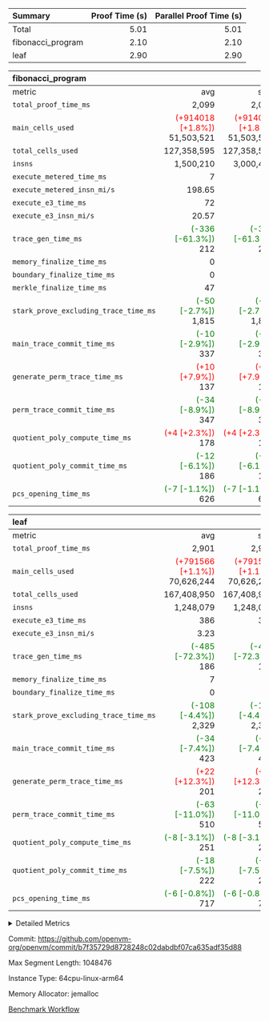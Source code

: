 | Summary | Proof Time (s) | Parallel Proof Time (s) |
|:---|---:|---:|
| Total |  5.01 |  5.01 |
| fibonacci_program |  2.10 |  2.10 |
| leaf |  2.90 |  2.90 |


| fibonacci_program |||||
|:---|---:|---:|---:|---:|
|metric|avg|sum|max|min|
| `total_proof_time_ms ` |  2,099 |  2,099 |  2,099 |  2,099 |
| `main_cells_used     ` | <span style='color: red'>(+914018 [+1.8%])</span> 51,503,521 | <span style='color: red'>(+914018 [+1.8%])</span> 51,503,521 | <span style='color: red'>(+914018 [+1.8%])</span> 51,503,521 | <span style='color: red'>(+914018 [+1.8%])</span> 51,503,521 |
| `total_cells_used    ` |  127,358,595 |  127,358,595 |  127,358,595 |  127,358,595 |
| `insns               ` |  1,500,210 |  3,000,420 |  1,500,210 |  1,500,210 |
| `execute_metered_time_ms` |  7 | -          | -          | -          |
| `execute_metered_insn_mi/s` |  198.65 | -          |  198.65 |  198.65 |
| `execute_e3_time_ms  ` |  72 |  72 |  72 |  72 |
| `execute_e3_insn_mi/s` |  20.57 | -          |  20.57 |  20.57 |
| `trace_gen_time_ms   ` | <span style='color: green'>(-336 [-61.3%])</span> 212 | <span style='color: green'>(-336 [-61.3%])</span> 212 | <span style='color: green'>(-336 [-61.3%])</span> 212 | <span style='color: green'>(-336 [-61.3%])</span> 212 |
| `memory_finalize_time_ms` |  0 |  0 |  0 |  0 |
| `boundary_finalize_time_ms` |  0 |  0 |  0 |  0 |
| `merkle_finalize_time_ms` |  47 |  47 |  47 |  47 |
| `stark_prove_excluding_trace_time_ms` | <span style='color: green'>(-50 [-2.7%])</span> 1,815 | <span style='color: green'>(-50 [-2.7%])</span> 1,815 | <span style='color: green'>(-50 [-2.7%])</span> 1,815 | <span style='color: green'>(-50 [-2.7%])</span> 1,815 |
| `main_trace_commit_time_ms` | <span style='color: green'>(-10 [-2.9%])</span> 337 | <span style='color: green'>(-10 [-2.9%])</span> 337 | <span style='color: green'>(-10 [-2.9%])</span> 337 | <span style='color: green'>(-10 [-2.9%])</span> 337 |
| `generate_perm_trace_time_ms` | <span style='color: red'>(+10 [+7.9%])</span> 137 | <span style='color: red'>(+10 [+7.9%])</span> 137 | <span style='color: red'>(+10 [+7.9%])</span> 137 | <span style='color: red'>(+10 [+7.9%])</span> 137 |
| `perm_trace_commit_time_ms` | <span style='color: green'>(-34 [-8.9%])</span> 347 | <span style='color: green'>(-34 [-8.9%])</span> 347 | <span style='color: green'>(-34 [-8.9%])</span> 347 | <span style='color: green'>(-34 [-8.9%])</span> 347 |
| `quotient_poly_compute_time_ms` | <span style='color: red'>(+4 [+2.3%])</span> 178 | <span style='color: red'>(+4 [+2.3%])</span> 178 | <span style='color: red'>(+4 [+2.3%])</span> 178 | <span style='color: red'>(+4 [+2.3%])</span> 178 |
| `quotient_poly_commit_time_ms` | <span style='color: green'>(-12 [-6.1%])</span> 186 | <span style='color: green'>(-12 [-6.1%])</span> 186 | <span style='color: green'>(-12 [-6.1%])</span> 186 | <span style='color: green'>(-12 [-6.1%])</span> 186 |
| `pcs_opening_time_ms ` | <span style='color: green'>(-7 [-1.1%])</span> 626 | <span style='color: green'>(-7 [-1.1%])</span> 626 | <span style='color: green'>(-7 [-1.1%])</span> 626 | <span style='color: green'>(-7 [-1.1%])</span> 626 |

| leaf |||||
|:---|---:|---:|---:|---:|
|metric|avg|sum|max|min|
| `total_proof_time_ms ` |  2,901 |  2,901 |  2,901 |  2,901 |
| `main_cells_used     ` | <span style='color: red'>(+791566 [+1.1%])</span> 70,626,244 | <span style='color: red'>(+791566 [+1.1%])</span> 70,626,244 | <span style='color: red'>(+791566 [+1.1%])</span> 70,626,244 | <span style='color: red'>(+791566 [+1.1%])</span> 70,626,244 |
| `total_cells_used    ` |  167,408,950 |  167,408,950 |  167,408,950 |  167,408,950 |
| `insns               ` |  1,248,079 |  1,248,079 |  1,248,079 |  1,248,079 |
| `execute_e3_time_ms  ` |  386 |  386 |  386 |  386 |
| `execute_e3_insn_mi/s` |  3.23 | -          |  3.23 |  3.23 |
| `trace_gen_time_ms   ` | <span style='color: green'>(-485 [-72.3%])</span> 186 | <span style='color: green'>(-485 [-72.3%])</span> 186 | <span style='color: green'>(-485 [-72.3%])</span> 186 | <span style='color: green'>(-485 [-72.3%])</span> 186 |
| `memory_finalize_time_ms` |  7 |  7 |  7 |  7 |
| `boundary_finalize_time_ms` |  0 |  0 |  0 |  0 |
| `stark_prove_excluding_trace_time_ms` | <span style='color: green'>(-108 [-4.4%])</span> 2,329 | <span style='color: green'>(-108 [-4.4%])</span> 2,329 | <span style='color: green'>(-108 [-4.4%])</span> 2,329 | <span style='color: green'>(-108 [-4.4%])</span> 2,329 |
| `main_trace_commit_time_ms` | <span style='color: green'>(-34 [-7.4%])</span> 423 | <span style='color: green'>(-34 [-7.4%])</span> 423 | <span style='color: green'>(-34 [-7.4%])</span> 423 | <span style='color: green'>(-34 [-7.4%])</span> 423 |
| `generate_perm_trace_time_ms` | <span style='color: red'>(+22 [+12.3%])</span> 201 | <span style='color: red'>(+22 [+12.3%])</span> 201 | <span style='color: red'>(+22 [+12.3%])</span> 201 | <span style='color: red'>(+22 [+12.3%])</span> 201 |
| `perm_trace_commit_time_ms` | <span style='color: green'>(-63 [-11.0%])</span> 510 | <span style='color: green'>(-63 [-11.0%])</span> 510 | <span style='color: green'>(-63 [-11.0%])</span> 510 | <span style='color: green'>(-63 [-11.0%])</span> 510 |
| `quotient_poly_compute_time_ms` | <span style='color: green'>(-8 [-3.1%])</span> 251 | <span style='color: green'>(-8 [-3.1%])</span> 251 | <span style='color: green'>(-8 [-3.1%])</span> 251 | <span style='color: green'>(-8 [-3.1%])</span> 251 |
| `quotient_poly_commit_time_ms` | <span style='color: green'>(-18 [-7.5%])</span> 222 | <span style='color: green'>(-18 [-7.5%])</span> 222 | <span style='color: green'>(-18 [-7.5%])</span> 222 | <span style='color: green'>(-18 [-7.5%])</span> 222 |
| `pcs_opening_time_ms ` | <span style='color: green'>(-6 [-0.8%])</span> 717 | <span style='color: green'>(-6 [-0.8%])</span> 717 | <span style='color: green'>(-6 [-0.8%])</span> 717 | <span style='color: green'>(-6 [-0.8%])</span> 717 |



<details>
<summary>Detailed Metrics</summary>

|  | keygen_time_ms | commit_exe_time_ms | app proof_time_ms | agg_layer_time_ms |
| --- | --- | --- | --- |
|  | 50 | 5 | 2,394 | 3,987 | 

| group | single_leaf_agg_time_ms | prove_segment_time_ms | num_children | memory_to_vec_partition_time_ms | insns | fri.log_blowup | execute_metered_time_ms | execute_metered_insn_mi/s | compute_user_public_values_proof_time_ms |
| --- | --- | --- | --- | --- | --- | --- | --- | --- | --- |
| fibonacci_program |  | 2,346 |  | 6 | 1,500,210 | 1 | 7 | 198.65 | 36 | 
| leaf | 3,986 |  | 1 |  |  | 1 |  |  |  | 

| group | air_name | quotient_deg | interactions | constraints |
| --- | --- | --- | --- | --- |
| fibonacci_program | AccessAdapterAir<16> | 2 | 5 | 12 | 
| fibonacci_program | AccessAdapterAir<2> | 2 | 5 | 12 | 
| fibonacci_program | AccessAdapterAir<32> | 2 | 5 | 12 | 
| fibonacci_program | AccessAdapterAir<4> | 2 | 5 | 12 | 
| fibonacci_program | AccessAdapterAir<8> | 2 | 5 | 12 | 
| fibonacci_program | BitwiseOperationLookupAir<8> | 2 | 2 | 4 | 
| fibonacci_program | MemoryMerkleAir<8> | 2 | 4 | 39 | 
| fibonacci_program | PersistentBoundaryAir<8> | 2 | 3 | 7 | 
| fibonacci_program | PhantomAir | 2 | 3 | 5 | 
| fibonacci_program | Poseidon2PeripheryAir<BabyBearParameters>, 1> | 2 | 1 | 286 | 
| fibonacci_program | ProgramAir | 1 | 1 | 4 | 
| fibonacci_program | RangeTupleCheckerAir<2> | 1 | 1 | 4 | 
| fibonacci_program | Rv32HintStoreAir | 2 | 18 | 28 | 
| fibonacci_program | VariableRangeCheckerAir | 1 | 1 | 4 | 
| fibonacci_program | VmAirWrapper<Rv32BaseAluAdapterAir, BaseAluCoreAir<4, 8> | 2 | 20 | 37 | 
| fibonacci_program | VmAirWrapper<Rv32BaseAluAdapterAir, LessThanCoreAir<4, 8> | 2 | 18 | 40 | 
| fibonacci_program | VmAirWrapper<Rv32BaseAluAdapterAir, ShiftCoreAir<4, 8> | 2 | 24 | 91 | 
| fibonacci_program | VmAirWrapper<Rv32BranchAdapterAir, BranchEqualCoreAir<4> | 2 | 11 | 20 | 
| fibonacci_program | VmAirWrapper<Rv32BranchAdapterAir, BranchLessThanCoreAir<4, 8> | 2 | 13 | 35 | 
| fibonacci_program | VmAirWrapper<Rv32CondRdWriteAdapterAir, Rv32JalLuiCoreAir> | 2 | 10 | 18 | 
| fibonacci_program | VmAirWrapper<Rv32JalrAdapterAir, Rv32JalrCoreAir> | 2 | 16 | 20 | 
| fibonacci_program | VmAirWrapper<Rv32LoadStoreAdapterAir, LoadSignExtendCoreAir<4, 8> | 2 | 18 | 33 | 
| fibonacci_program | VmAirWrapper<Rv32LoadStoreAdapterAir, LoadStoreCoreAir<4> | 2 | 17 | 40 | 
| fibonacci_program | VmAirWrapper<Rv32MultAdapterAir, DivRemCoreAir<4, 8> | 2 | 25 | 84 | 
| fibonacci_program | VmAirWrapper<Rv32MultAdapterAir, MulHCoreAir<4, 8> | 2 | 24 | 31 | 
| fibonacci_program | VmAirWrapper<Rv32MultAdapterAir, MultiplicationCoreAir<4, 8> | 2 | 19 | 19 | 
| fibonacci_program | VmAirWrapper<Rv32RdWriteAdapterAir, Rv32AuipcCoreAir> | 2 | 12 | 14 | 
| fibonacci_program | VmConnectorAir | 2 | 5 | 11 | 
| leaf | AccessAdapterAir<2> | 2 | 5 | 12 | 
| leaf | AccessAdapterAir<4> | 2 | 5 | 12 | 
| leaf | AccessAdapterAir<8> | 2 | 5 | 12 | 
| leaf | FriReducedOpeningAir | 2 | 39 | 71 | 
| leaf | JalRangeCheckAir | 2 | 9 | 14 | 
| leaf | NativePoseidon2Air<BabyBearParameters>, 1> | 2 | 136 | 572 | 
| leaf | PhantomAir | 2 | 3 | 5 | 
| leaf | ProgramAir | 1 | 1 | 4 | 
| leaf | VariableRangeCheckerAir | 1 | 1 | 4 | 
| leaf | VmAirWrapper<AluNativeAdapterAir, FieldArithmeticCoreAir> | 2 | 15 | 27 | 
| leaf | VmAirWrapper<BranchNativeAdapterAir, BranchEqualCoreAir<1> | 2 | 11 | 25 | 
| leaf | VmAirWrapper<NativeAdapterAir<2, 0>, PublicValuesCoreAir> | 2 | 11 | 30 | 
| leaf | VmAirWrapper<NativeLoadStoreAdapterAir<1>, NativeLoadStoreCoreAir<1> | 2 | 15 | 20 | 
| leaf | VmAirWrapper<NativeLoadStoreAdapterAir<4>, NativeLoadStoreCoreAir<4> | 2 | 15 | 20 | 
| leaf | VmAirWrapper<NativeVectorizedAdapterAir<4>, FieldExtensionCoreAir> | 2 | 15 | 27 | 
| leaf | VmConnectorAir | 2 | 5 | 11 | 
| leaf | VolatileBoundaryAir | 2 | 7 | 19 | 

| group | air_name | idx | rows | prep_cols | perm_cols | main_cols | cells |
| --- | --- | --- | --- | --- | --- | --- | --- |
| leaf | AccessAdapterAir<2> | 0 | 262,144 |  | 16 | 11 | 7,077,888 | 
| leaf | AccessAdapterAir<4> | 0 | 131,072 |  | 16 | 13 | 3,801,088 | 
| leaf | AccessAdapterAir<8> | 0 | 4,096 |  | 16 | 17 | 135,168 | 
| leaf | FriReducedOpeningAir | 0 | 524,288 |  | 84 | 27 | 58,195,968 | 
| leaf | JalRangeCheckAir | 0 | 65,536 |  | 28 | 12 | 2,621,440 | 
| leaf | NativePoseidon2Air<BabyBearParameters>, 1> | 0 | 65,536 |  | 312 | 398 | 46,530,560 | 
| leaf | PhantomAir | 0 | 32,768 |  | 12 | 6 | 589,824 | 
| leaf | ProgramAir | 0 | 131,072 |  | 8 | 10 | 2,359,296 | 
| leaf | VariableRangeCheckerAir | 0 | 262,144 | 2 | 8 | 1 | 2,359,296 | 
| leaf | VmAirWrapper<AluNativeAdapterAir, FieldArithmeticCoreAir> | 0 | 1,048,576 |  | 36 | 29 | 68,157,440 | 
| leaf | VmAirWrapper<BranchNativeAdapterAir, BranchEqualCoreAir<1> | 0 | 131,072 |  | 28 | 23 | 6,684,672 | 
| leaf | VmAirWrapper<NativeAdapterAir<2, 0>, PublicValuesCoreAir> | 0 | 64 |  | 28 | 27 | 3,520 | 
| leaf | VmAirWrapper<NativeLoadStoreAdapterAir<1>, NativeLoadStoreCoreAir<1> | 0 | 524,288 |  | 40 | 21 | 31,981,568 | 
| leaf | VmAirWrapper<NativeLoadStoreAdapterAir<4>, NativeLoadStoreCoreAir<4> | 0 | 131,072 |  | 40 | 27 | 8,781,824 | 
| leaf | VmAirWrapper<NativeVectorizedAdapterAir<4>, FieldExtensionCoreAir> | 0 | 131,072 |  | 36 | 38 | 9,699,328 | 
| leaf | VmConnectorAir | 0 | 2 | 1 | 16 | 5 | 42 | 
| leaf | VolatileBoundaryAir | 0 | 131,072 |  | 20 | 12 | 4,194,304 | 

| group | air_name | segment | rows | prep_cols | perm_cols | main_cols | cells |
| --- | --- | --- | --- | --- | --- | --- | --- |
| fibonacci_program | AccessAdapterAir<8> | 0 | 128 |  | 16 | 17 | 4,224 | 
| fibonacci_program | BitwiseOperationLookupAir<8> | 0 | 65,536 | 3 | 8 | 2 | 655,360 | 
| fibonacci_program | MemoryMerkleAir<8> | 0 | 512 |  | 16 | 32 | 24,576 | 
| fibonacci_program | PersistentBoundaryAir<8> | 0 | 128 |  | 12 | 20 | 4,096 | 
| fibonacci_program | PhantomAir | 0 | 1 |  | 12 | 6 | 18 | 
| fibonacci_program | Poseidon2PeripheryAir<BabyBearParameters>, 1> | 0 | 256 |  | 8 | 300 | 78,848 | 
| fibonacci_program | ProgramAir | 0 | 8,192 |  | 8 | 10 | 147,456 | 
| fibonacci_program | RangeTupleCheckerAir<2> | 0 | 524,288 | 2 | 8 | 1 | 4,718,592 | 
| fibonacci_program | Rv32HintStoreAir | 0 | 4 |  | 44 | 32 | 304 | 
| fibonacci_program | VariableRangeCheckerAir | 0 | 262,144 | 2 | 8 | 1 | 2,359,296 | 
| fibonacci_program | VmAirWrapper<Rv32BaseAluAdapterAir, BaseAluCoreAir<4, 8> | 0 | 1,048,576 |  | 52 | 36 | 92,274,688 | 
| fibonacci_program | VmAirWrapper<Rv32BaseAluAdapterAir, LessThanCoreAir<4, 8> | 0 | 524,288 |  | 40 | 37 | 40,370,176 | 
| fibonacci_program | VmAirWrapper<Rv32BranchAdapterAir, BranchEqualCoreAir<4> | 0 | 262,144 |  | 28 | 26 | 14,155,776 | 
| fibonacci_program | VmAirWrapper<Rv32BranchAdapterAir, BranchLessThanCoreAir<4, 8> | 0 | 8 |  | 32 | 32 | 512 | 
| fibonacci_program | VmAirWrapper<Rv32CondRdWriteAdapterAir, Rv32JalLuiCoreAir> | 0 | 131,072 |  | 28 | 18 | 6,029,312 | 
| fibonacci_program | VmAirWrapper<Rv32JalrAdapterAir, Rv32JalrCoreAir> | 0 | 16 |  | 36 | 28 | 1,024 | 
| fibonacci_program | VmAirWrapper<Rv32LoadStoreAdapterAir, LoadStoreCoreAir<4> | 0 | 128 |  | 52 | 41 | 11,904 | 
| fibonacci_program | VmAirWrapper<Rv32RdWriteAdapterAir, Rv32AuipcCoreAir> | 0 | 16 |  | 28 | 20 | 768 | 
| fibonacci_program | VmConnectorAir | 0 | 2 | 1 | 16 | 5 | 42 | 

| group | idx | trace_gen_time_ms | total_proof_time_ms | total_cells_used | total_cells | system_trace_gen_time_ms | stark_prove_excluding_trace_time_ms | single_trace_gen_time_ms | quotient_poly_compute_time_ms | quotient_poly_commit_time_ms | perm_trace_commit_time_ms | pcs_opening_time_ms | memory_finalize_time_ms | main_trace_commit_time_ms | main_cells_used | insns | generate_perm_trace_time_ms | execute_e3_time_ms | execute_e3_insn_mi/s | boundary_finalize_time_ms |
| --- | --- | --- | --- | --- | --- | --- | --- | --- | --- | --- | --- | --- | --- | --- | --- | --- | --- | --- | --- | --- |
| leaf | 0 | 186 | 2,901 | 167,408,950 | 253,173,226 | 185 | 2,329 | 2 | 251 | 222 | 510 | 717 | 7 | 423 | 70,626,244 | 1,248,079 | 201 | 386 | 3.23 | 0 | 

| group | idx | trace_height_constraint | weighted_sum | threshold |
| --- | --- | --- | --- | --- |
| leaf | 0 | 0 | 5,439,620 | 2,013,265,921 | 
| leaf | 0 | 1 | 26,751,232 | 2,013,265,921 | 
| leaf | 0 | 2 | 2,719,810 | 2,013,265,921 | 
| leaf | 0 | 3 | 26,878,212 | 2,013,265,921 | 
| leaf | 0 | 4 | 131,072 | 2,013,265,921 | 
| leaf | 0 | 5 | 62,313,162 | 2,013,265,921 | 

| group | segment | trace_gen_time_ms | total_proof_time_ms | total_cells_used | total_cells | system_trace_gen_time_ms | stark_prove_excluding_trace_time_ms | single_trace_gen_time_ms | quotient_poly_compute_time_ms | quotient_poly_commit_time_ms | perm_trace_commit_time_ms | pcs_opening_time_ms | merkle_finalize_time_ms | memory_to_vec_partition_time_ms | memory_finalize_time_ms | main_trace_commit_time_ms | main_cells_used | insns | generate_perm_trace_time_ms | execute_e3_time_ms | execute_e3_insn_mi/s | boundary_finalize_time_ms |
| --- | --- | --- | --- | --- | --- | --- | --- | --- | --- | --- | --- | --- | --- | --- | --- | --- | --- | --- | --- | --- | --- | --- |
| fibonacci_program | 0 | 212 | 2,099 | 127,358,595 | 160,836,972 | 212 | 1,815 | 2 | 178 | 186 | 347 | 626 | 47 | 7 | 0 | 337 | 51,503,521 | 1,500,210 | 137 | 72 | 20.57 | 0 | 

| group | segment | trace_height_constraint | weighted_sum | threshold |
| --- | --- | --- | --- | --- |
| fibonacci_program | 0 | 0 | 3,932,510 | 2,013,265,921 | 
| fibonacci_program | 0 | 1 | 10,749,336 | 2,013,265,921 | 
| fibonacci_program | 0 | 2 | 1,966,255 | 2,013,265,921 | 
| fibonacci_program | 0 | 3 | 10,749,404 | 2,013,265,921 | 
| fibonacci_program | 0 | 4 | 1,664 | 2,013,265,921 | 
| fibonacci_program | 0 | 5 | 640 | 2,013,265,921 | 
| fibonacci_program | 0 | 6 | 7,209,084 | 2,013,265,921 | 
| fibonacci_program | 0 | 7 |  | 2,013,265,921 | 
| fibonacci_program | 0 | 8 | 35,534,845 | 2,013,265,921 | 

</details>


Commit: https://github.com/openvm-org/openvm/commit/b7f35729d8728248c02dabdbf07ca635adf35d88

Max Segment Length: 1048476

Instance Type: 64cpu-linux-arm64

Memory Allocator: jemalloc

[Benchmark Workflow](https://github.com/openvm-org/openvm/actions/runs/16762015005)
